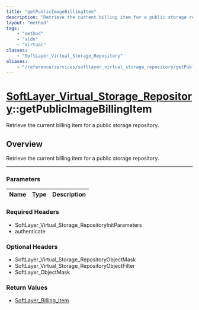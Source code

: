 ```yaml
---
title: "getPublicImageBillingItem"
description: "Retrieve the current billing item for a public storage repository."
layout: "method"
tags:
    - "method"
    - "sldn"
    - "Virtual"
classes:
    - "SoftLayer_Virtual_Storage_Repository"
aliases:
    - "/reference/services/softlayer_virtual_storage_repository/getPublicImageBillingItem"
---
```

# [SoftLayer_Virtual_Storage_Repository](/reference/services/SoftLayer_Virtual_Storage_Repository)::getPublicImageBillingItem

Retrieve the current billing item for a public storage repository.


## Overview 
Retrieve the current billing item for a public storage repository.

-----

### Parameters 
|Name | Type | Description |
| --- | --- | --- |


### Required Headers
* SoftLayer_Virtual_Storage_RepositoryInitParameters
* authenticate


### Optional Headers
* SoftLayer_Virtual_Storage_RepositoryObjectMask
* SoftLayer_Virtual_Storage_RepositoryObjectFilter
* SoftLayer_ObjectMask

### Return Values
* <a href='/reference/datatypes/SoftLayer_Billing_Item'>SoftLayer_Billing_Item </a>




